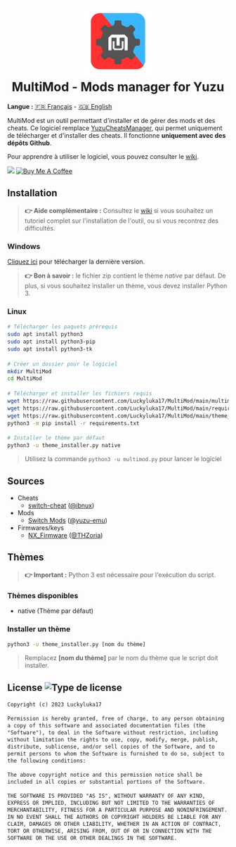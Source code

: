 <h1 align="center"><img src="assets/img/logo.png" width="160px"><br/>MultiMod - Mods manager for Yuzu</h1>

**Langue :** [🇫🇷 Français](https://github.com/Luckyluka17/MultiMod/blob/main/README.md) - [🇬🇧 English](https://github.com/Luckyluka17/MultiMod/blob/main/README_EN.md)


MultiMod est un outil permettant d'installer et de gérer des mods et des cheats. Ce logiciel remplace [YuzuCheatsManager](https://github.com/Luckyluka17/YuzuCheatsManager), qui permet uniquement de télécharger et d'installer des cheats. Il fonctionne **uniquement avec des dépôts Github**. 

Pour apprendre à utiliser le logiciel, vous pouvez consulter le [wiki](https://github.com/Luckyluka17/MultiMod/wiki).

<a href=""><img src="https://www.allkpop.com/upload/2021/01/content/262046/1611711962-discord-button.png" width="105px"></a>
<a href="https://www.buymeacoffee.com/luckyluka17" target="_blank"><img src="https://cdn.buymeacoffee.com/buttons/v2/default-yellow.png" alt="Buy Me A Coffee" width="120px"></a>

## Installation

>  **👉 Aide complémentaire :** Consultez le [wiki](https://github.com/Luckyluka17/MultiMod/wiki) si vous souhaitez un tutoriel complet sur l'installation de l'outil, ou si vous recontrez des difficultés.

### Windows
[Cliquez ici](https://github.com/Luckyluka17/MultiMod/releases/latest/download/multimod.zip) pour télécharger la dernière version.

> **👉 Bon à savoir :** le fichier zip contient le thème _native_ par défaut. De plus, si vous souhaitez installer un thème, vous devez installer Python 3. 

### Linux
```sh
# Télécharger les paquets prérequis
sudo apt install python3
sudo apt install python3-pip
sudo apt install python3-tk

# Créer un dossier pour le logiciel
mkdir MultiMod
cd MultiMod

# Télécharger et installer les fichiers requis
wget https://raw.githubusercontent.com/Luckyluka17/MultiMod/main/multimod.py
wget https://raw.githubusercontent.com/Luckyluka17/MultiMod/main/requirements.txt
wget https://raw.githubusercontent.com/Luckyluka17/MultiMod/main/theme_installer.py
python3 -m pip install -r requirements.txt

# Installer le thème par défaut
python3 -u theme_installer.py native
```

> Utilisez la commande `python3 -u multimod.py` pour lancer le logiciel

## Sources

- Cheats
    - [switch-cheat](https://github.com/ibnux/switch-cheat) ([@ibnux](https://github.com/ibnux))
- Mods
    - [Switch Mods](https://github.com/yuzu-emu/yuzu/wiki/Switch-Mods) ([@yuzu-emu](https://github.com/yuzu-emu))
- Firmwares/keys
    - [NX_Firmware](https://github.com/THZoria/NX_Firmware) ([@THZoria](https://github.com/THZoria))

## Thèmes

> **👉 Important :** Python 3 est nécessaire pour l'exécution du script.

### Thèmes disponibles
- native (Thème par défaut)

### Installer un thème
```sh
python3 -u theme_installer.py [nom du thème]
```
> Remplacez **[nom du thème]** par le nom du thème que le script doit installer.

## License ![Type de license](https://img.shields.io/badge/type-MIT-blue)
```
Copyright (c) 2023 Luckyluka17

Permission is hereby granted, free of charge, to any person obtaining a copy of this software and associated documentation files (the "Software"), to deal in the Software without restriction, including without limitation the rights to use, copy, modify, merge, publish, distribute, sublicense, and/or sell copies of the Software, and to permit persons to whom the Software is furnished to do so, subject to the following conditions:

The above copyright notice and this permission notice shall be included in all copies or substantial portions of the Software.

THE SOFTWARE IS PROVIDED "AS IS", WITHOUT WARRANTY OF ANY KIND, EXPRESS OR IMPLIED, INCLUDING BUT NOT LIMITED TO THE WARRANTIES OF MERCHANTABILITY, FITNESS FOR A PARTICULAR PURPOSE AND NONINFRINGEMENT. IN NO EVENT SHALL THE AUTHORS OR COPYRIGHT HOLDERS BE LIABLE FOR ANY CLAIM, DAMAGES OR OTHER LIABILITY, WHETHER IN AN ACTION OF CONTRACT, TORT OR OTHERWISE, ARISING FROM, OUT OF OR IN CONNECTION WITH THE SOFTWARE OR THE USE OR OTHER DEALINGS IN THE SOFTWARE.

```
